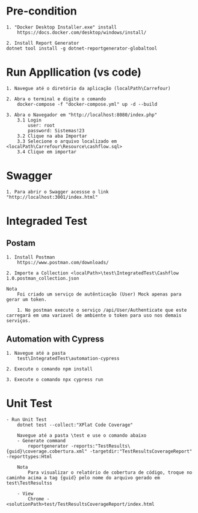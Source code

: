 # Pre-condition
    1. "Docker Desktop Installer.exe" install
        https://docs.docker.com/desktop/windows/install/

    2. Install Report Generator
    dotnet tool install -g dotnet-reportgenerator-globaltool

# Run Appllication (vs code)
    1. Navegue até o diretório da aplicação (localPath\Carrefour)

    2. Abra o terminal e digite o comando
        docker-compose -f "docker-compose.yml" up -d --build

    3. Abra o Navegador em "http://localhost:8080/index.php"
        3.1 Login
            user: root
            password: Sistemas!23
        3.2 Clique na aba Importar
        3.3 Selecione o arquivo localizado em <localPath\Carrefour\Resource\cashflow.sql>
        3.4 Clique em importar

# Swagger
    1. Para abrir o Swagger acessse o link "http://localhost:3001/index.html"
# Integraded Test 
## Postam
    1. Install Postman
        https://www.postman.com/downloads/

    2. Importe a Collection <localPath>\test\IntegratedTest\Cashflow 1.0.postman_collection.json

    Nota
        Foi criado um serviço de autênticação (User) Mock apenas para gerar um token.
    
        1. No postman execute o serviço /api/User/Authenticate que este carregará em uma variavel de ambiente o token para uso nos demais serviços.

## Automation with Cypress

    1. Navegue até a pasta
        test\IntegratedTest\automation-cypress
    
    2. Execute o comando npm install

    3. Execute o comando npx cypress run
# Unit Test
    - Run Unit Test
        dotnet test --collect:"XPlat Code Coverage"

        Navegue até a pasta \test e use o comando abaixo
        - Generate command
            reportgenerator -reports:"TestResults\{guid}\coverage.cobertura.xml" -targetdir:"TestResultsCoverageReport" -reporttypes:Html
        
        Nota
            Para visualizar o relatório de cobertura de código, troque no caminho acima a tag {guid} pelo nome do arquivo gerado em test\TestResultss

        - View
            Chrome - <solutionPath>test/TestResultsCoverageReport/index.html

